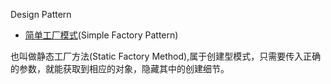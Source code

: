 Design Pattern

- [简单工厂模式](https://github.com/snxq/playground/blob/master/design_pattern/go/simple_factory.go)(Simple Factory Pattern)

也叫做静态工厂方法(Static Factory Method),属于创建型模式，只需要传入正确的参数，就能获取到相应的对象，隐藏其中的创建细节。

